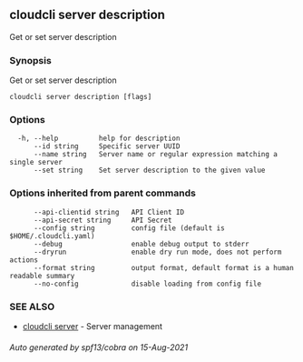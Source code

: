 ## cloudcli server description

Get or set server description

### Synopsis

Get or set server description

```
cloudcli server description [flags]
```

### Options

```
  -h, --help          help for description
      --id string     Specific server UUID
      --name string   Server name or regular expression matching a single server
      --set string    Set server description to the given value
```

### Options inherited from parent commands

```
      --api-clientid string   API Client ID
      --api-secret string     API Secret
      --config string         config file (default is $HOME/.cloudcli.yaml)
      --debug                 enable debug output to stderr
      --dryrun                enable dry run mode, does not perform actions
      --format string         output format, default format is a human readable summary
      --no-config             disable loading from config file
```

### SEE ALSO

* [cloudcli server](cloudcli_server.md)	 - Server management

###### Auto generated by spf13/cobra on 15-Aug-2021
